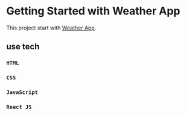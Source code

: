 # Getting Started with  Weather App

This project start with [Weather App](https://wondr-weather.netlify.app/).

## use tech
 ### `HTML`
 ### `CSS`
 ### `JavaScript`
 ### `React JS`
 